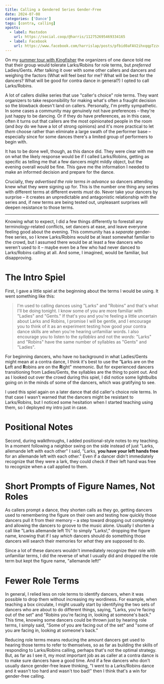 ```yaml
---
title: Calling a Gendered Series Gender-Free
date: 2024-07-08
categories: ['Dance']
tags: [contra, calling]
xposts:
  - label: Mastodon
    url: https://social.coop/@harris/112752695469334165
  - label: Facebook
    url: https://www.facebook.com/harrislap/posts/pfbid0aFAV2ihxqqpTzzqEyM5btBjVXbyJio4rs6zH7RYaRjUWmUCieVE1xVCx1LmZdCj5l
---
```


On my [summer tour with Kingfisher][tour-post] the organizers of one dance told me that their group would tolerate Larks/Robins for role terms, but *preferred* Ladies/Gents. After talking it over with some other callers and dancers and weighing the factors (What will feel best for me? What will be best for the dancers? What will be good for contra dance in general?) I opted to call Larks/Robins.

[tour-post]: /2024/07/summer-tour-with-kingfisher-reflections/

A lot of callers dislike series that use "caller's choice" role terms. They want organizers to take responsibility for making what's often a fraught decision so the blowback doesn't land on callers. Personally, I'm pretty sympathetic. In some cases a community may genuinely not have preferences – they're just happy to be dancing. Or if they do have preferences, as in this case, often it turns out that callers are the most opinionated people in the room (and *boy* do we have a lot of strong opinions) and it's more practical to let *them* choose rather than eliminate a large swath of the performer base – especially since for some dances there's a limited group of performers to begin with.

It has to be done well, though, as this dance did. They were clear with me on what the likely response would be if I called Larks/Robins, getting as specific as telling me that a few dancers might mildly object, but the evening overall would be fine. This gave me the information I needed to make an informed decision and prepare for the dance.

Crucially, they *advertised the role terms in advance* so dancers attending knew what they were signing up for. This is the number one thing any series with different terms at different events *must* do. Never take your dancers by surprise – it creates an unpredictable and antagonistic relationship with the series and, if new terms are being tested out, unpleasant surprises will deepen resistance to those terms.

***

Knowing what to expect, I did a few things differently to forestall any terminology-related conflicts, set dancers at ease, and leave everyone feeling good about the evening. This community has a *separate* gender-free series, so I knew Larks/Robins would be at least somewhat familiar to the crowd, but I assumed there would be at least a few dancers who weren't used to it – maybe even be a few who had never danced to Larks/Robins calling at all. And some, I imagined, would be familiar, but disapproving.

# The Intro Spiel

First, I gave a little spiel at the beginning about the terms I would be using. It went something like this:

> I'm used to calling dances using "Larks" and "Robins" and that's what I'll be doing tonight. I know some of you are more familiar with "Ladies" and "Gents." If that's you and you're feeling a little uncertain about Larks and Robins, I promise I will be gentle, and I encourage you to think of it as an experiment testing how good your contra dance skills are when you're hearing unfamiliar words. I also encourage you to listen to the *syllables* and not the *words*: "Larks" and "Robins" have the same number of syllables as "Gents" and "Ladies".

For beginning dancers, who have no background in what Ladies/Gents might mean at a contra dance, I think it's best to use the "**L**arks are on the **L**eft and **R**obins are on the **R**ight" mnemonic. But for experienced dancers transitioning from Ladies/Gents, the syllables are the thing to point out. And as I looked out over the crowd during this spiel, I did notice some lightbulbs going on in the minds of some of the dancers, which was gratifying to see.

I used this spiel again on a later dance that did caller's choice role terms. In that case I wasn't warned that the dancers might be resistant to Larks/Robins, but I noticed some hesitation when I started teaching using them, so I deployed my intro just in case.

# Positional Notes

Second, during walkthroughs, I added positional-style notes to my teaching. In a moment following a neighbor swing on the side instead of just "Larks, allemande left with each other" I said, "Larks, **you have your left hands free** for an allemande left with each other." Even if a dancer didn't immediately recognize that they were a lark, they could check if their left hand was free to recognize when a call applied to them.

# Short Prompts of Figure Names, Not Roles

As callers prompt a dance, they shorten calls as they go, getting dancers used to remembering the figure on their own and testing how quickly those dancers pull it from their memory – a step toward dropping out completely and allowing the dancers to groove to the music alone. Usually I shorten a call like "Larks allemande left 1½" to simply "Larks!," dropping the figure name, knowing that if I say *which* dancers should do something those dancers will search their memories for *what* they are supposed to do.

Since a lot of these dancers wouldn't immediately recognize their role with unfamiliar terms, I did the reverse of what I usually did and dropped the role term but kept the figure name, "allemande left!"

# Fewer Role Terms

In general, I relied less on role terms to identify dancers, when it was possible to drop them without increasing my wordiness. For example, when teaching a box circulate, I might usually start by identifying the two sets of dancers who are about to do different things, saying, "Larks, you're facing out of the set" and "Robins you're facing in, looking at someone's back." This time, knowing some dancers could be thrown just by hearing role terms, I simply said, "Some of you are facing out of the set" and "some of you are facing in, looking at someone's back."

Reducing role terms means reducing the amount dancers get used to hearing those terms to refer to themselves, so as far as building the skills of responding to Larks/Robins calling, perhaps that's not the optimal strategy. But, as far as I see it, my most important job as as caller at a contra dance is to make sure dancers have a good time. And if a few dancers who don't usually dance gender-free leave thinking, "I went to a Larks/Robins dance and it wasn't too hard and wasn't too bad!" then I think that's a win for gender-free calling.

